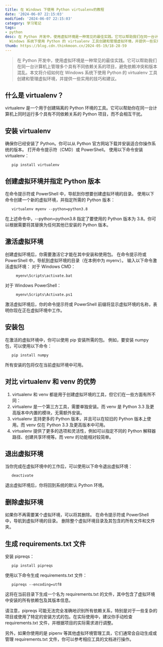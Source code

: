 ```yaml
---
title: 在 Windows 下使用 Python virtualenv的教程
date: '2024-06-07 22:15:03'
modified: '2024-06-07 22:15:03'
category: 学习笔记
tags:
- python
desc: 在 Python 开发中，使用虚拟环境是一种常见的最佳实践。它可以帮助我们在同一台计算机上管理多个具有不同依赖关系的项目，避免依赖冲突和版本混乱。本文将介绍如何在
  Windows 系统下使用 Python 的 virtualenv 工具创建和管理虚拟环境，并提供一些实用的技巧和建议。
thumb: https://blog.cdn.thinkmoon.cn/2024-05-19/18-28-59
---
```


> 在 Python 开发中，使用虚拟环境是一种常见的最佳实践。它可以帮助我们在同一台计算机上管理多个具有不同依赖关系的项目，避免依赖冲突和版本混乱。本文将介绍如何在 Windows 系统下使用 Python 的 virtualenv 工具创建和管理虚拟环境，并提供一些实用的技巧和建议。

## 什么是 virtualenv？
virtualenv 是一个用于创建隔离的 Python 环境的工具。它可以帮助你在同一台计算机上同时运行多个具有不同依赖关系的 Python 项目，而不会相互干扰。


## 安装 virtualenv
确保你已经安装了 Python。你可以从 Python 官方网站下载并安装适合你操作系统的版本。
打开命令提示符（CMD）或 PowerShell。
使用以下命令安装 virtualenv：
```plaintext
   pip install virtualenv
```
## 创建虚拟环境并指定 Python 版本
在命令提示符或 PowerShell 中，导航到你想要创建虚拟环境的目录。
使用以下命令创建一个新的虚拟环境，并指定所需的 Python 版本：
```plaintext
   virtualenv myenv --python=python3.8
```
在上述命令中，--python=python3.8 指定了要使用的 Python 版本为 3.8。你可以根据需要将其替换为任何其他已安装的 Python 版本。
## 激活虚拟环境
创建虚拟环境后，你需要激活它才能在其中安装和使用包。
在命令提示符或 PowerShell 中，导航到虚拟环境的目录（在本例中为 myenv）。
输入以下命令激活虚拟环境：
对于 Windows CMD：
```plaintext
     myenv\Scripts\activate.bat
```
对于 Windows PowerShell：
```plaintext
     myenv\Scripts\Activate.ps1
```
激活虚拟环境后，你的命令提示符或 PowerShell 前缀将显示虚拟环境的名称，表明你现在正在虚拟环境中工作。
## 安装包
在激活的虚拟环境中，你可以使用 pip 安装所需的包。
例如，要安装 numpy 包，可以使用以下命令：
```plaintext
   pip install numpy
```
所有安装的包将仅在当前虚拟环境中可用。
## 对比 virtualenv 和 venv 的优势
1. virtualenv 和 venv 都是用于创建虚拟环境的工具，但它们在一些方面有所不同：
2. virtualenv 是一个第三方工具，需要单独安装。而 venv 是 Python 3.3 及更高版本中内置的模块，无需额外安装。
3. virtualenv 支持更多的 Python 版本，并且可以在较旧的 Python 版本上使用。而 venv 仅在 Python 3.3 及更高版本中可用。
4. virtualenv 提供了更多的选项和灵活性，例如可以指定不同的 Python 解释器路径、创建共享环境等。而 venv 的功能相对较简单。

## 退出虚拟环境
当你完成在虚拟环境中的工作后，可以使用以下命令退出虚拟环境：
```plaintext
   deactivate
```
退出虚拟环境后，你将回到系统的默认 Python 环境。
## 删除虚拟环境
如果你不再需要某个虚拟环境，可以将其删除。
在命令提示符或 PowerShell 中，导航到虚拟环境的目录。
删除整个虚拟环境目录及其包含的所有文件和文件夹。
## 生成 requirements.txt 文件

安装 pipreqs：
```plaintext
   pip install pipreqs
```
使用以下命令生成 requirements.txt 文件：
```plaintext
   pipreqs --encoding=utf8
```
这将在当前目录下生成一个名为 requirements.txt 的文件，其中包含了虚拟环境中安装的所有依赖包及其版本信息。

请注意，pipreqs 可能无法完全准确地识别所有依赖关系，特别是对于一些复杂的项目或使用了特定的安装方式的包。在实际使用中，建议你手动检查 requirements.txt 文件，并根据项目的实际需求进行调整。

另外，如果你使用的是 pipenv 等其他虚拟环境管理工具，它们通常会自动生成或管理 requirements.txt 文件，你可以参考相应工具的文档进行操作。